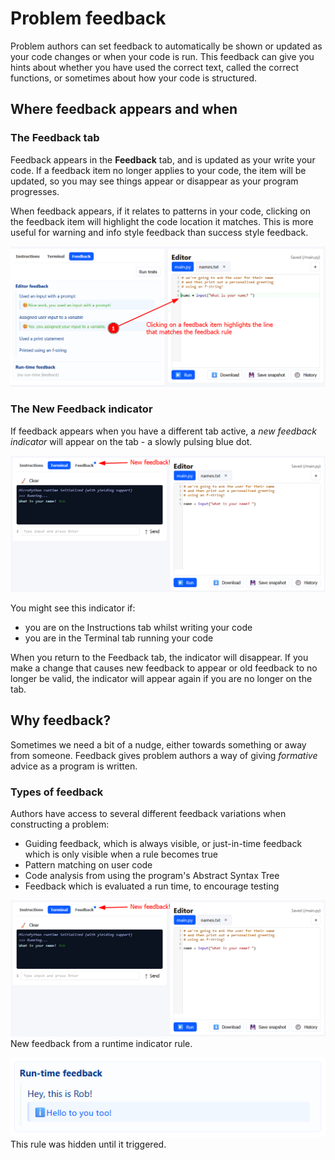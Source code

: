 # Problem feedback

Problem authors can set feedback to automatically be shown or updated as your code changes
or when your code is run. This feedback can give you hints about whether you have used the
correct text, called the correct functions, or sometimes about how your code is structured.

## Where feedback appears and when

### The Feedback tab

Feedback appears in the **Feedback** tab, and is updated as your write your code. If a
feedback item no longer applies to your code, the item will be updated, so you may see
things appear or disappear as your program progresses.

When feedback appears, if it relates to patterns in your code, clicking on the feedback
item will highlight the code location it matches. This is more useful for warning and info
style feedback than success style feedback.

![Feedback linked to location](img/feedback_item_click.png)

### The New Feedback indicator

If feedback appears when you have a different tab active, a *new feedback indicator* will
appear on the tab - a slowly pulsing blue dot.

![New feedback indicator](img/new_feedback_indicator.png)

You might see this indicator if:
- you are on the Instructions tab whilst writing your code
- you are in the Terminal tab running your code

When you return to the Feedback tab, the indicator will disappear. If you make a change
that causes new feedback to appear or old feedback to no longer be valid, the indicator
will appear again if you are no longer on the tab.

## Why feedback?

Sometimes we need a bit of a nudge, either towards something or away from someone. Feedback
gives problem authors a way of giving *formative* advice as a program is written.

### Types of feedback

Authors have access to several different feedback variations when constructing a problem:
- Guiding feedback, which is always visible, or just-in-time feedback which is only visible when a rule becomes true
- Pattern matching on user code
- Code analysis from using the program's Abstract Syntax Tree
- Feedback which is evaluated a run time, to encourage testing

![New feedback indicator](img/new_feedback_indicator.png)  
New feedback from a runtime indicator rule.

![New runtime feedback](img/runtime_feedback.png)  
This rule was hidden until it triggered.
